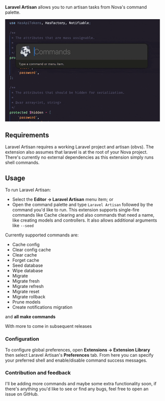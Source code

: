 **Laravel Artisan** allows you to run artisan tasks from Nova's command palette.

<!--
🎈 It can also be helpful to include a screenshot or GIF showing your extension in action:
-->

![](https://raw.githubusercontent.com/TeriyakiBomb/nova-artisan/main/screen.gif)

## Requirements

Laravel Artisan requires a working Laravel project and artisan (obvs).
The extension also assumes that laravel is at the root of your Nova project.
There's currently no external dependencies as this extension simply runs shell commands.

## Usage

<!--
🎈 If users will interact with your extension manually, describe those options:
-->

To run Laravel Artisan:

- Select the **Editor → Laravel Artisan** menu item; or
- Open the command palette and type `Laravel Artisan` followed by the command you'd like to run. This extension supports single-fire commands like Cache clearing and also commands that need a name, like creating models and controllers. It also allows additional arguments like `--seed`

Currently supported commands are:

- Cache config
- Clear config cache
- Clear cache
- Forget cache
- Seed database
- Wipe database
- Migrate
- Migrate fresh
- Migrate refresh
- Migrate reset
- Migrate rollback
- Prune models
- Create notifications migration

and **all make commands**

With more to come in subsequent releases

### Configuration

<!--
🎈 If your extension offers global- or workspace-scoped preferences, consider pointing users toward those settings. For example:
-->

To configure global preferences, open **Extensions → Extension Library** then select Laravel Artisan's **Preferences** tab. From here you can specify your preferred shell and enable/disable command success messages.

<!-- You can also configure preferences on a per-project basis in **Project → Project Settings...** -->

### Contribution and feedback

I'll be adding more commands and maybe some extra functionality soon, if there's anything you'd like to see or find any bugs, feel free to open an issue on GitHub.
